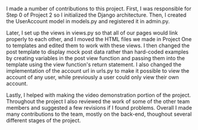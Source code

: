I made a number of contributions to this project. First, I was responsible for Step 0 of Project 2 so I initialized the Django architecture. Then, I created the UserAccount model in models.py and registered it in admin.py. 

Later, I set up the views in views.py so that all of our pages would link properly to each other, and I moved the HTML files we made in Project One to templates and edited them to work with these views. I then changed the post template to display mock post data rather than hard-coded examples by creating variables in the post view function and passing them into the template using the view function's return statement. I also changed the implementation of the account url in urls.py to make it possible to view the account of any user, while previously a user could only view their own account. 

Lastly, I helped with making the video demonstration portion of the project. Throughout the project I also reviewed the work of some of the other team members and suggested a few revisions if I found problems. Overall I made many contributions to the team, mostly on the back-end, thoughout several different stages of the project.
